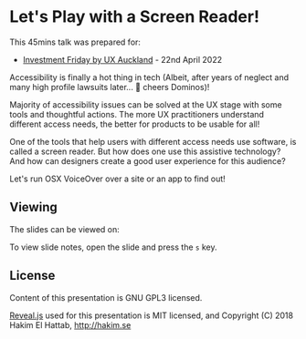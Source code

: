# Let's Play with a Screen Reader!

This 45mins talk was prepared for:
- [Investment Friday by UX Auckland](https://www.meetup.com/User-Experience-Auckland/events/285144292/) - 22nd April 2022

Accessibility is finally a hot thing in tech (Albeit, after years of neglect and many high profile lawsuits later... 🥂 cheers Dominos)!

Majority of accessibility issues can be solved at the UX stage with some tools and thoughtful actions. The more UX practitioners understand different access needs, the better for products to be usable for all!

One of the tools that help users with different access needs use software, is called a screen reader. But how does one use this assistive technology? And how can designers create a good user experience for this audience? 

Let's run OSX VoiceOver over a site or an app to find out!

## Viewing

The slides can be viewed on:


To view slide notes, open the slide and press the `s` key.

## License

Content of this presentation is GNU GPL3 licensed.

[Reveal.js](https://github.com/hakimel/reveal.js) used for this presentation is MIT licensed, and Copyright (C) 2018 Hakim El Hattab, http://hakim.se
